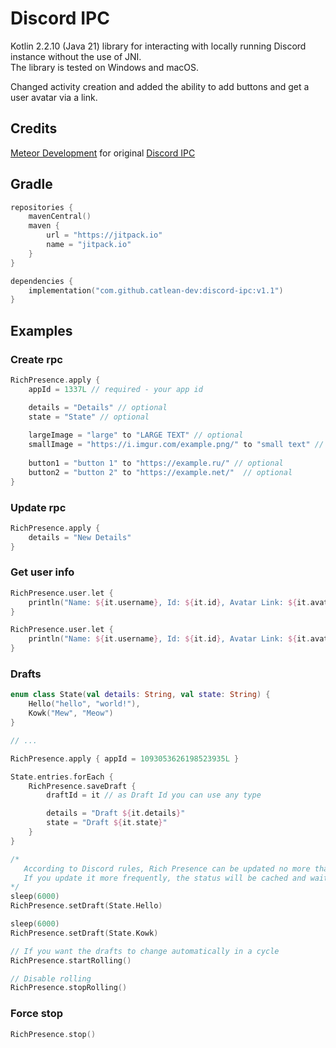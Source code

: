 # Discord IPC
Kotlin 2.2.10 (Java 21) library for interacting with locally running Discord instance without the use of JNI.  
The library is tested on Windows and macOS.

Changed activity creation and added the ability to add buttons and get a user avatar via a link.

## Credits 
[Meteor Development](https://github.com/MeteorDevelopment) for original [Discord IPC](https://github.com/MeteorDevelopment/discord-ipc)

## Gradle
```kotlin
repositories {
	mavenCentral()
	maven {
        url = "https://jitpack.io"
        name = "jitpack.io"
    }
}

dependencies {
    implementation("com.github.catlean-dev:discord-ipc:v1.1")
}
```

## Examples

### Create rpc

```kotlin
RichPresence.apply {
    appId = 1337L // required - your app id

    details = "Details" // optional
    state = "State" // optional
    
    largeImage = "large" to "LARGE TEXT" // optional
    smallImage = "https://i.imgur.com/example.png/" to "small text" // optional
    
    button1 = "button 1" to "https://example.ru/" // optional
    button2 = "button 2" to "https://example.net/"  // optional
}
```

### Update rpc
```kotlin
RichPresence.apply {
    details = "New Details"
}
```

### Get user info

```kotlin
RichPresence.user.let {
    println("Name: ${it.username}, Id: ${it.id}, Avatar Link: ${it.avatarLink()}")
}

RichPresence.user.let {
    println("Name: ${it.username}, Id: ${it.id}, Avatar Link: ${it.avatarLink(size = 512, forcePng = true)}")
}
```

### Drafts

```kotlin
enum class State(val details: String, val state: String) {
    Hello("hello", "world!"),
    Kowk("Mew", "Meow")
}

// ... 

RichPresence.apply { appId = 1093053626198523935L }

State.entries.forEach {
    RichPresence.saveDraft {
        draftId = it // as Draft Id you can use any type

        details = "Draft ${it.details}"
        state = "Draft ${it.state}"
    }
}

/*
   According to Discord rules, Rich Presence can be updated no more than once every 5-15 seconds.
   If you update it more frequently, the status will be cached and wait for the next event to be sent.
*/
sleep(6000)
RichPresence.setDraft(State.Hello)

sleep(6000)
RichPresence.setDraft(State.Kowk)

// If you want the drafts to change automatically in a cycle
RichPresence.startRolling()

// Disable rolling
RichPresence.stopRolling()
```

### Force stop

```kotlin
RichPresence.stop()
```


